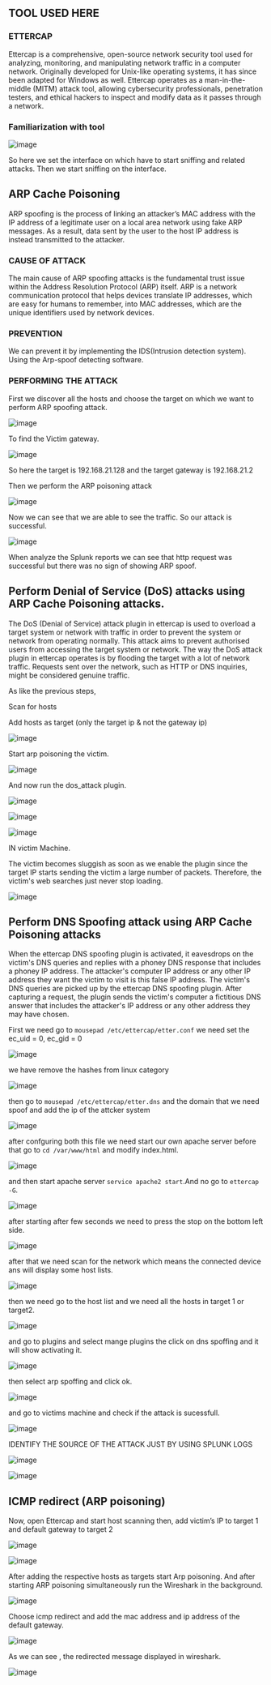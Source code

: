 ## TOOL USED HERE

### ETTERCAP

Ettercap is a comprehensive, open-source network security tool used for analyzing, monitoring, and manipulating network traffic in a computer network. Originally developed for Unix-like operating systems, it has since been adapted for Windows as well. Ettercap operates as a man-in-the-middle (MITM) attack tool, allowing cybersecurity professionals, penetration testers, and ethical hackers to inspect and modify data as it passes through a network.

### Familiarization with tool

![image](https://github.com/ananthan05/Cyber-Security-/assets/140697378/c925e528-b037-416f-bbd9-e0d9f40a41e7)

So here we set the interface on which have to start sniffing and related attacks. Then we start sniffing on the interface.

## ARP Cache Poisoning

ARP spoofing is the process of linking an attacker’s MAC address with the IP address of a legitimate user on a local area network using fake ARP messages. As a result, data sent by the user to the host IP address is instead transmitted to the attacker.

### CAUSE OF ATTACK

The main cause of ARP spoofing attacks is the fundamental trust issue within the Address Resolution Protocol (ARP) itself. ARP is a network communication protocol that helps devices translate IP addresses, which are easy for humans to remember, into MAC addresses, which are the unique identifiers used by network devices.

### PREVENTION

We can prevent it by implementing the IDS(Intrusion detection system).
Using the Arp-spoof detecting software.

### PERFORMING THE ATTACK

First we discover all the hosts and choose the target on which we want to perform ARP spoofing attack.

![image](https://github.com/ananthan05/Cyber-Security-/assets/140697378/8abf25bb-0c56-488d-b871-3c4e8b0e35ce)

To find the Victim gateway.

![image](https://github.com/ananthan05/Cyber-Security-/assets/140697378/f23502a5-0775-4bcc-b02c-8f5a42c77964)

So here the target is 192.168.21.128 and the target gateway is 192.168.21.2

Then we perform the ARP poisoning attack

![image](https://github.com/ananthan05/Cyber-Security-/assets/140697378/e62d5c8f-2abc-441d-b7c2-bb39c231ba25)

Now we can see that we are able to see the traffic. So our attack is successful.

![image](https://github.com/ananthan05/Cyber-Security-/assets/140697378/bed044a2-5029-4097-afa0-51c606d31cfb)

When analyze the Splunk reports we can see that http request was successful but there was no sign of showing ARP spoof.

## Perform Denial of Service (DoS) attacks using ARP Cache Poisoning attacks.

The DoS (Denial of Service) attack plugin in ettercap is used to overload a target system or network with traffic in order to prevent the system or network from operating normally. This attack aims to prevent authorised users from accessing the target system or network. The way the DoS attack plugin in ettercap operates is by flooding the target with a lot of network traffic. Requests sent over the network, such as HTTP or DNS inquiries, might be considered genuine traffic.

As like the previous steps,

Scan for hosts

Add hosts as target (only the target ip & not the gateway ip)

![image](https://github.com/ananthan05/Cyber-Security-/assets/140697378/ffbc16e0-a668-4ec0-b365-e79879142357)

Start arp poisoning the victim.

![image](https://github.com/ananthan05/Cyber-Security-/assets/140697378/cd343bff-c91a-484b-a10a-059ef3c6db3d)

And now run the dos_attack plugin.

![image](https://github.com/ananthan05/Cyber-Security-/assets/140697378/4a1abc86-03a1-4974-9eb2-e394c7f68198)

![image](https://github.com/ananthan05/Cyber-Security-/assets/140697378/0eb005c5-8a27-4b78-ac77-66795e514ed2)

![image](https://github.com/ananthan05/Cyber-Security-/assets/140697378/ae79726c-674c-42aa-a9e5-ad6e2ef84f62)

IN victim Machine.

The victim becomes sluggish as soon as we enable the plugin since the target IP starts sending the victim a large number of packets. Therefore, the victim's web searches just never stop loading.

![image](https://github.com/ananthan05/Cyber-Security-/assets/140697378/0360470a-f9e1-45ce-ad88-7559d89af52b)

## Perform DNS Spoofing attack using ARP Cache Poisoning attacks

When the ettercap DNS spoofing plugin is activated, it eavesdrops on the victim's DNS queries and replies with a phoney DNS response that includes a phoney IP address. The attacker's computer IP address or any other IP address they want the victim to visit is this false IP address. The victim's DNS queries are picked up by the ettercap DNS spoofing plugin. After capturing a request, the plugin sends the victim's computer a fictitious DNS answer that includes the attacker's IP address or any other address they may have chosen.

First we need go to
`mousepad /etc/ettercap/etter.conf`
we need set the ec_uid = 0, ec_gid = 0

![image](https://github.com/ananthan05/Cyber-Security-/assets/140697378/ea75098a-bc29-4cf7-86da-713382f774ab)

we have remove the hashes from linux category

![image](https://github.com/ananthan05/Cyber-Security-/assets/140697378/59ce5dc3-be35-476d-a482-9b106b37b3d2)

then go to `mousepad /etc/ettercap/etter.dns`
and the domain that we need spoof and add the ip of the attcker system

![image](https://github.com/ananthan05/Cyber-Security-/assets/140697378/822f819e-0458-4f3a-ae06-a23dc57db176)

after confguring both this file we need start our own apache server before that go to `cd /var/www/html` and modify index.html.

![image](https://github.com/ananthan05/Cyber-Security-/assets/140697378/b3a748db-f878-4890-969a-585c485a6ecc)

and then start apache server `service apache2 start`.And no go to `ettercap -G`.

![image](https://github.com/ananthan05/Cyber-Security-/assets/140697378/983d7851-a5f6-468c-92fd-3cd69e0aa2da)

after starting after few seconds we need to press the stop on the bottom left side.

![image](https://github.com/ananthan05/Cyber-Security-/assets/140697378/2493767e-066c-4d60-a429-90b944bde8a7)

after that we need scan for the network which means the connected device ans will display some host lists.

![image](https://github.com/ananthan05/Cyber-Security-/assets/140697378/2446906a-ba80-4367-8416-5bd2c5f0243b)

then we need go to the host list and we need all the hosts in target 1 or target2.

![image](https://github.com/ananthan05/Cyber-Security-/assets/140697378/ce5bcdda-7abd-4a3a-9bc8-1ffa82cb89ec)

and go to plugins and select mange plugins the click on dns spoffing and it will show activating it.

![image](https://github.com/ananthan05/Cyber-Security-/assets/140697378/267d6827-0eda-4081-aa34-0f43e41c5558)

then select arp spoffing and click ok.

![image](https://github.com/ananthan05/Cyber-Security-/assets/140697378/79b15e88-bc0f-426b-80cc-77b3374e8259)

and go to victims machine and check if the attack is sucessfull.

![image](https://github.com/ananthan05/Cyber-Security-/assets/140697378/74c36154-7a6d-403d-bd65-e587dec87e86)

IDENTIFY THE SOURCE OF THE ATTACK JUST BY USING SPLUNK LOGS

![image](https://github.com/ananthan05/Cyber-Security-/assets/140697378/8205f5e5-a766-4df3-9c25-bdb394ac57b8)

![image](https://github.com/ananthan05/Cyber-Security-/assets/140697378/e6778b1a-c93c-4bd4-b4b2-750fa9fabe27)

## ICMP redirect (ARP poisoning)

Now, open Ettercap and start host scanning then, add victim’s IP to target 1 and default gateway to
target 2

![image](https://github.com/ananthan05/Cyber-Security-/assets/140697378/d4c90c7e-7de9-4813-87f4-d7dd9ac54dab)

![image](https://github.com/ananthan05/Cyber-Security-/assets/140697378/5b9cd8ab-bd3a-443d-a19b-a2f336a871ff)

After adding the respective hosts as targets start Arp poisoning. And after starting ARP poisoning simultaneously run the Wireshark in the background.

![image](https://github.com/ananthan05/Cyber-Security-/assets/140697378/d787c234-fab6-48a8-97fb-5d436270d516)

Choose icmp redirect and add the mac address and ip address of the default gateway.

![image](https://github.com/ananthan05/Cyber-Security-/assets/140697378/bbb3ba83-0c82-48b7-a39f-a899df73bbe1)

As we can see , the redirected message displayed in wireshark.

![image](https://github.com/ananthan05/Cyber-Security-/assets/140697378/37f78c2e-63e4-4417-82b6-8e535415bb5f)
